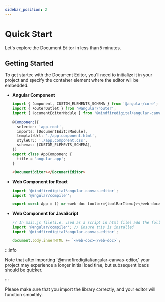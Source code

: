```yaml
---
sidebar_position: 2
---
```


# Quick Start

Let's explore the Document Editor in less than 5 minutes.

## Getting Started

To get started with the Document Editor, you'll need to initialize it in your project and specify the container element where the editor will be embedded.

- **Angular Component**

  ```typescript
  import { Component, CUSTOM_ELEMENTS_SCHEMA } from '@angular/core';
  import { RouterOutlet } from '@angular/router';
  import { DocumentEditorModule } from '@mindfiredigital/angular-canvas-editor';

  @Component({
    selector: 'app-root',
    imports: [DocumentEditorModule],
    templateUrl: './app.component.html',
    styleUrl: './app.component.css',
    schemas: [CUSTOM_ELEMENTS_SCHEMA],
  })
  export class AppComponent {
    title = 'angular-app';
  }
  ```

  ```html
  <DocumentEditor></DocumentEditor>
  ```

- **Web Component for React**

  ```javascript
  import '@mindfiredigital/angular-canvas-editor';
  import '@angular/compiler';

  export const App = () => <web-doc toolbar={toolBarItems}></web-doc>;
  ```

- **Web Component for JavaScript**

  ```javascript
  // In main.js file(i.e. used as a script in html file) add the following code
  import '@angular/compiler'; // Ensure this is installed
  import '@mindfiredigital/angular-canvas-editor';

  document.body.innerHTML += `<web-doc></web-doc>`;
  ```

:::info

Note that after importing '@mindfiredigital/angular-canvas-editor,' your project may experience a longer initial load time, but subsequent loads should be quicker.

:::

Please make sure that you import the library correctly, and your editor will function smoothly.
